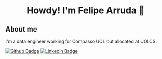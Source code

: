 <h1 align='center'>
  Howdy! I'm Felipe Arruda 🤠
</h1>

## About me

<p align='left'>
  I'm a data engineer working for Compasso UOL but allocated at UOLCS.
</p>


[![Github Badge](https://img.shields.io/badge/-Github-000?style=flat-square&logo=Github&logoColor=white&link=https://github.com/FelipeArruda)](https://github.com/FelipeArruda)
[![Linkedin Badge](https://img.shields.io/badge/-LinkedIn-blue?style=flat-square&logo=Linkedin&logoColor=white&link=https://www.linkedin.com/in/fagnerpsantos/)](https://www.linkedin.com/in/fearruda/)


<!--
**FelipeArruda/FelipeArruda** is a ✨ _special_ ✨ repository because its `README.md` (this file) appears on your GitHub profile.

Here are some ideas to get you started:

- 🔭 I’m currently working on ...
- 🌱 I’m currently learning ...
- 👯 I’m looking to collaborate on ...
- 🤔 I’m looking for help with ...
- 💬 Ask me about ...
- 📫 How to reach me: ...
- 😄 Pronouns: ...
- ⚡ Fun fact: ...
-->
